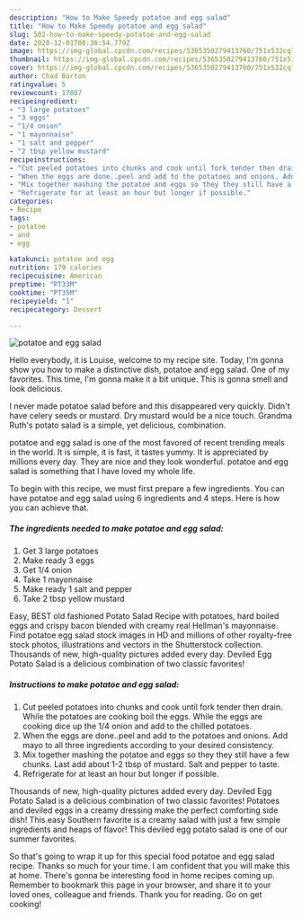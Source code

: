 ```yaml
---
description: "How to Make Speedy potatoe and egg salad"
title: "How to Make Speedy potatoe and egg salad"
slug: 502-how-to-make-speedy-potatoe-and-egg-salad
date: 2020-12-01T08:36:54.779Z
image: https://img-global.cpcdn.com/recipes/5365350279413760/751x532cq70/potatoe-and-egg-salad-recipe-main-photo.jpg
thumbnail: https://img-global.cpcdn.com/recipes/5365350279413760/751x532cq70/potatoe-and-egg-salad-recipe-main-photo.jpg
cover: https://img-global.cpcdn.com/recipes/5365350279413760/751x532cq70/potatoe-and-egg-salad-recipe-main-photo.jpg
author: Chad Barton
ratingvalue: 5
reviewcount: 17887
recipeingredient:
- "3 large potatoes"
- "3 eggs"
- "1/4 onion"
- "1 mayonnaise"
- "1 salt and pepper"
- "2 tbsp yellow mustard"
recipeinstructions:
- "Cut peeled potatoes into chunks and cook until fork tender then drain. While the potatoes are cooking boil the eggs. While the eggs are cooking dice up the 1/4 onion and add to the chilled potatoes."
- "When the eggs are done..peel and add to the potatoes and onions. Add mayo to all three ingredients according to your desired consistency."
- "Mix together mashing the potatoe and eggs so they they still have a few chunks. Last add about 1-2 tbsp of mustard. Salt and pepper to taste."
- "Refrigerate for at least an hour but longer if possible."
categories:
- Recipe
tags:
- potatoe
- and
- egg

katakunci: potatoe and egg 
nutrition: 179 calories
recipecuisine: American
preptime: "PT33M"
cooktime: "PT35M"
recipeyield: "1"
recipecategory: Dessert

---
```



![potatoe and egg salad](https://img-global.cpcdn.com/recipes/5365350279413760/751x532cq70/potatoe-and-egg-salad-recipe-main-photo.jpg)

Hello everybody, it is Louise, welcome to my recipe site. Today, I'm gonna show you how to make a distinctive dish, potatoe and egg salad. One of my favorites. This time, I'm gonna make it a bit unique. This is gonna smell and look delicious.

I never made potatoe salad before and this disappeared very quickly. Didn&#39;t have celery seeds or mustard. Dry mustard would be a nice touch. Grandma Ruth&#39;s potato salad is a simple, yet delicious, combination.

potatoe and egg salad is one of the most favored of recent trending meals in the world. It is simple, it is fast, it tastes yummy. It is appreciated by millions every day. They are nice and they look wonderful. potatoe and egg salad is something that I have loved my whole life.


To begin with this recipe, we must first prepare a few ingredients. You can have potatoe and egg salad using 6 ingredients and 4 steps. Here is how you can achieve that.

<!--inarticleads1-->

##### The ingredients needed to make potatoe and egg salad:

1. Get 3 large potatoes
1. Make ready 3 eggs
1. Get 1/4 onion
1. Take 1 mayonnaise
1. Make ready 1 salt and pepper
1. Take 2 tbsp yellow mustard


Easy, BEST old fashioned Potato Salad Recipe with potatoes, hard boiled eggs and crispy bacon blended with creamy real Hellman&#39;s mayonnaise. Find potatoe egg salad stock images in HD and millions of other royalty-free stock photos, illustrations and vectors in the Shutterstock collection. Thousands of new, high-quality pictures added every day. Deviled Egg Potato Salad is a delicious combination of two classic favorites! 

<!--inarticleads2-->

##### Instructions to make potatoe and egg salad:

1. Cut peeled potatoes into chunks and cook until fork tender then drain. While the potatoes are cooking boil the eggs. While the eggs are cooking dice up the 1/4 onion and add to the chilled potatoes.
1. When the eggs are done..peel and add to the potatoes and onions. Add mayo to all three ingredients according to your desired consistency.
1. Mix together mashing the potatoe and eggs so they they still have a few chunks. Last add about 1-2 tbsp of mustard. Salt and pepper to taste.
1. Refrigerate for at least an hour but longer if possible.


Thousands of new, high-quality pictures added every day. Deviled Egg Potato Salad is a delicious combination of two classic favorites! Potatoes and deviled eggs in a creamy dressing make the perfect comforting side dish! This easy Southern favorite is a creamy salad with just a few simple ingredients and heaps of flavor! This deviled egg potato salad is one of our summer favorites. 

So that's going to wrap it up for this special food potatoe and egg salad recipe. Thanks so much for your time. I am confident that you will make this at home. There's gonna be interesting food in home recipes coming up. Remember to bookmark this page in your browser, and share it to your loved ones, colleague and friends. Thank you for reading. Go on get cooking!
